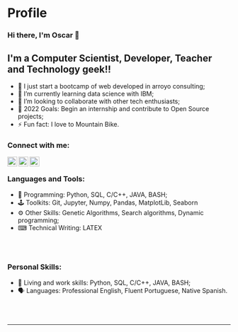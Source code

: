# Profile
### Hi there, I'm Oscar 👋 

<!-- [![linkedin](https://image.pngaaa.com/708/1947708-small.png)](https://www.linkedin.com/in/oscarciceri/)
[![Twitter Follow](https://img.shields.io/twitter/follow/codeSTACKr?color=1DA1F2&logo=twitter&style=for-the-badge)](https://twitter.com/intent/follow?original_referer=https%3A%2F%2Fgithub.com%2FcodeSTACKr&screen_name=codeSTACKr) -->

## I'm a Computer Scientist, Developer, Teacher and Technology geek!!

- 🔭 I just start a bootcamp of web developed in arroyo consulting;
- 🌱 I’m currently learning data science with IBM;
- 👯 I’m looking to collaborate with other tech enthusiasts; 
- 🥅 2022 Goals: Begin an internship and contribute to Open Source projects;
- ⚡ Fun fact: I love to Mountain Bike.

### Connect with me:

[<img align="left" alt="codeSTACKr | LinkedIn" width="22px" src="https://cdn.jsdelivr.net/npm/simple-icons@v3/icons/linkedin.svg" />][linkedin]
[<img align="left" alt="codeSTACKr | Twitter" width="22px" src="https://cdn.jsdelivr.net/npm/simple-icons@v3/icons/twitter.svg" />][twitter]
[<img align="left" alt="codeSTACKr | Instagram" width="22px" src="https://cdn.jsdelivr.net/npm/simple-icons@v3/icons/instagram.svg" />][instagram]


<br />

### Languages and Tools:

- 🗿  Programming:  Python, SQL, C/C++, JAVA, BASH;
- 🕹 Toolkits: Git, Jupyter, Numpy, Pandas, MatplotLib, Seaborn
- ⚙ Other Skills: Genetic Algorithms, Search algorithms, Dynamic programming;
- ⌨ Technical Writing: LATEX

<br />
<br />

### Personal Skills:

- 🧬  Living and work skills:  Python, SQL, C/C++, JAVA, BASH;
- 🗣  Languages: Professional English, Fluent Portuguese, Native Spanish.

<br />
<br />


---



[instagram]: https://www.instagram.com/oscarciceri_/
[linkedin]:https://www.linkedin.com/in/oscarciceri/
[twitter]: https://twitter.com/oscarciceri


